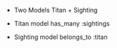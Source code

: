 * Two Models
Titan + Sighting

* Titan model
has_many :sightings

* Sighting model
belongs_to :titan


